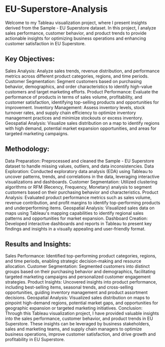 # EU-Superstore-Analysis
Welcome to my Tableau visualization project, where I present insights derived from the Sample - EU Superstore dataset. In this project, I analyze sales performance, customer behavior, and product trends to provide actionable insights for optimizing business operations and enhancing customer satisfaction in EU Superstore.


## Key Objectives:
Sales Analysis: Analyze sales trends, revenue distribution, and performance metrics across different product categories, regions, and time periods.
Customer Segmentation: Segment customers based on purchasing behavior, demographics, and order characteristics to identify high-value customers and target marketing efforts.
Product Performance: Evaluate the performance of products in terms of sales volume, profitability, and customer satisfaction, identifying top-selling products and opportunities for improvement.
Inventory Management: Assess inventory levels, stock turnover rates, and supply chain efficiency to optimize inventory management practices and minimize stockouts or excess inventory.
Geospatial Analysis: Visualize sales distribution on a map to identify regions with high demand, potential market expansion opportunities, and areas for targeted marketing campaigns.

## Methodology:
Data Preparation: Preprocessed and cleaned the Sample - EU Superstore dataset to handle missing values, outliers, and data inconsistencies.
Data Exploration: Conducted exploratory data analysis (EDA) using Tableau to uncover patterns, trends, and correlations in the data, leveraging interactive visualizations and dashboards.
Customer Segmentation: Utilized clustering algorithms or RFM (Recency, Frequency, Monetary) analysis to segment customers based on their purchasing behavior and characteristics.
Product Analysis: Evaluated product performance metrics such as sales volume, revenue contribution, and profit margins to identify top-performing products and underperforming items.
Geospatial Analysis: Visualized sales data on maps using Tableau's mapping capabilities to identify regional sales patterns and opportunities for market expansion.
Dashboard Creation: Developed interactive dashboards and reports in Tableau to present key findings and insights in a visually appealing and user-friendly format.


## Results and Insights:
Sales Performance: Identified top-performing product categories, regions, and time periods, enabling strategic decision-making and resource allocation.
Customer Segmentation: Segmented customers into distinct groups based on their purchasing behavior and demographics, facilitating targeted marketing campaigns and personalized customer engagement strategies.
Product Insights: Uncovered insights into product performance, including best-selling items, seasonal trends, and cross-selling opportunities, guiding inventory management and product assortment decisions.
Geospatial Analysis: Visualized sales distribution on maps to pinpoint high-demand regions, potential market gaps, and opportunities for geographic expansion or targeted marketing initiatives.
Conclusion:
Through this Tableau visualization project, I have provided valuable insights into the sales performance, customer behavior, and product trends in EU Superstore. These insights can be leveraged by business stakeholders, sales and marketing teams, and supply chain managers to optimize business operations, improve customer satisfaction, and drive growth and profitability in EU Superstore.

